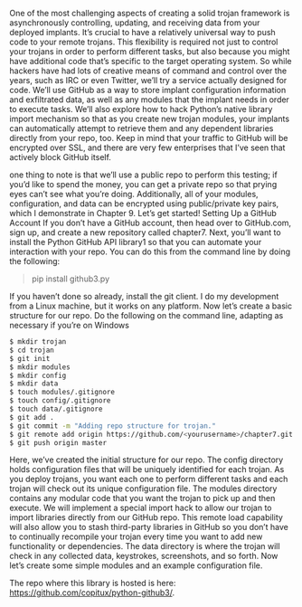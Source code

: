 One of the most challenging aspects of creating a
solid trojan framework is asynchronously controlling,
updating, and receiving data from your deployed
implants. It’s crucial to have a relatively universal way
to push code to your remote trojans. This flexibility
is required not just to control your trojans in order to perform different
tasks, but also because you might have additional code that’s specific to the
target operating system.
So while hackers have had lots of creative means of command and control over the years, such as IRC or even Twitter, we’ll try a service actually
designed for code. We’ll use GitHub as a way to store implant configuration
information and exfiltrated data, as well as any modules that the implant
needs in order to execute tasks. We’ll also explore how to hack Python’s
native library import mechanism so that as you create new trojan modules,
your implants can automatically attempt to retrieve them and any dependent libraries directly from your repo, too. Keep in mind that your traffic to
GitHub will be encrypted over SSL, and there are very few enterprises that
I’ve seen that actively block GitHub itself.

one thing to note is that we’ll use a public repo to perform this testing;
if you’d like to spend the money, you can get a private repo so that prying
eyes can’t see what you’re doing. Additionally, all of your modules, configuration, and data can be encrypted using public/private key pairs, which I
demonstrate in Chapter 9. Let’s get started!
Setting Up a GitHub Account
If you don’t have a GitHub account, then head over to GitHub.com, sign up,
and create a new repository called chapter7. Next, you’ll want to install the
Python GitHub API library1 so that you can automate your interaction with
your repo. You can do this from the command line by doing the following:

> pip install github3.py

If you haven’t done so already, install the git client. I do my development from a Linux machine, but it works on any platform. Now let’s create a
basic structure for our repo. Do the following on the command line, adapting as necessary if you’re on Windows
```bash
$ mkdir trojan
$ cd trojan
$ git init
$ mkdir modules
$ mkdir config
$ mkdir data
$ touch modules/.gitignore
$ touch config/.gitignore
$ touch data/.gitignore
$ git add .
$ git commit -m "Adding repo structure for trojan."
$ git remote add origin https://github.com/<yourusername>/chapter7.git
$ git push origin master
```
Here, we’ve created the initial structure for our repo. The config directory holds configuration files that will be uniquely identified for each trojan. As you deploy trojans, you want each one to perform different tasks and
each trojan will check out its unique configuration file. The modules directory contains any modular code that you want the trojan to pick up and
then execute. We will implement a special import hack to allow our trojan
to import libraries directly from our GitHub repo. This remote load capability will also allow you to stash third-party libraries in GitHub so you don’t
have to continually recompile your trojan every time you want to add new
functionality or dependencies. The data directory is where the trojan will
check in any collected data, keystrokes, screenshots, and so forth. Now let’s
create some simple modules and an example configuration file.

 The repo where this library is hosted is here: https://github.com/copitux/python-github3/.
